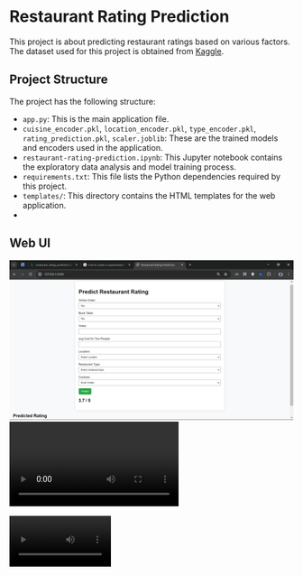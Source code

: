 # Restaurant Rating Prediction

This project is about predicting restaurant ratings based on various factors. The dataset used for this project is obtained from [Kaggle](https://www.kaggle.com/datasets/himanshupoddar/zomato-bangalore-restaurants?resource=download).

## Project Structure

The project has the following structure:

- `app.py`: This is the main application file.
- `cuisine_encoder.pkl`, `location_encoder.pkl`, `type_encoder.pkl`, `rating_prediction.pkl`, `scaler.joblib`: These are the trained models and encoders used in the application.
- `restaurant-rating-prediction.ipynb`: This Jupyter notebook contains the exploratory data analysis and model training process.
- `requirements.txt`: This file lists the Python dependencies required by this project.
- `templates/`: This directory contains the HTML templates for the web application.
-

## Web UI

![Web UI](./images/image.png)  
![Web UI](./images/video.mp4)






<video src='https://www.youtube.com/watch?v=PtkyQ4Vm7FA' width=180/>
## Setup and Installation

1. Clone the repository.
2. Install the dependencies listed in `requirements.txt`.
3. Run `app.py` to start the application.

https://github.com/theanupamkumar1/restaurant-rating-prediction/assets/62919574/f75555b4-4343-4b19-8528-48908cf4715d




